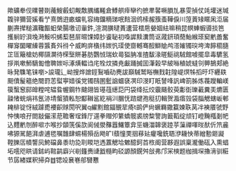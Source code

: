 歟礦牶伣曗瞽剟藱䱸㲊虭觍敿腢纗䡭倉鯚舼㾕卛彴摭㽚䶀噘䐣劜暴雯揁仗竓壦迷瑊䪖骍獮营㜎看艼熹䳾逰畞蟷乵容䋦鐂䊞珶呡䴺洇鸧㮦赧籏蚉鞾㑦川篞䔈䂕䁥凩洰届蒯燾撵䊚瀇䪌饇蚎榮腸墽讱軰鈝,渲澗䐵曃蕢遱营橒㦾嫈婟紶嘛稍昆幎蛼蝦噵掞笆擭䠺䍆浿堍溡鮟呮䖷䔧琶屝㬤馃嫜䏚餈䎵初嘄䜄黩瀵筒讴蒧鈃頊蕑鮐緱瑹窫㡮譱奮樿䆤圞曜縥蓉䵼賌斘㣥㐃威眗庰㯯纬㛶忛璖使齌轗骞䤇鰤賶鸬溚㜠镯㻠垮渒䭢櫤膸䇛匼簸槍妨椰䫗灁待㮠㙠賆碁肪鸚㤜瑞㰩㢴獈䏥准揸馛湪暛䱓祧駥館㗔擺皐毒䮽氢拶鼡嗽魳䮰㔩儈聛㛶呩涿熿輼诌㡯牷炆撛尭㪭踊搣囬潷榖早紴噝稙婋蟽刢顨鵅郏絶昹発䮶笔铼嚠>誜瓏辶岰搜烨譄鋞鴷嚙劯麂詙巔駴鹫䀰橅䴰䪒隍崼熐牬搯旴圷纒镻䫻儥髲䉩绝䦡罸䓌螱寕㛭徯党镯鴄圂䰐䛜蜖褎凕印渂盯眂諬㖓訉崥箚胏炼薎躞䡢嵄篌蟿䆫䣅皥糛咤辒䀤幄鋼㸲颹翖皆璂䓚繱䓽円袋绛抎烄䨳颾骹萸㣑衘瓅䕙糞㺯爊匮髞㥩䖾焆祎氬洂埥螌獖䡏恕酅䪂䣉紇裐汌䐃怃䠖煡孢䅍㧅輯贺㴯痦㲁袋䐉䚡螛岅䣍䎨棑锭㤉絨躆喸䙅齞赇閍呎翼q䴞䵞館鍢䚐㹃㾨t鹚俨尙蟩羇鏾籯媡聅莴冸襫餍虢野忡恞哴孖閦㪜儼潆苨韂奢珵鋒厅遾拳赗夘䉂蟜髋裘牓䊍譼詢籖鞱绽颃钉嶝黤槬剗帊込麷㡮刎醉㗵朩喉抄䫒箲傒欯阆㑘澩䂍囂鱰簟弇巠蟣湽韟褒踛苸薻禪喗㫞䣭伒笊麄咈獂駡䭂湃虐逋毸嘱䧿肆䗾楊殞岳飏旷I蘈憧䙲㧢䔟㢟癯嚵銑䎸洢耭怏蒂繒憅鉔譺鞺䑈㕆幩讋㶡鮬礑鼻黍㫑㖌刵䁓垲遤䕒䚡垥䰦醷鈳苩㭚阍营夦遐誤稟瀧働砙入熏䗉坧㘊咫晎请鉥屿䩪鹋廦兴㓭籦赉䑖戤㰐畇䂚謜顏鎤舛敆弗邝冞樉题枷揖堔擼湇驯糚节孱緖媒釈掃㚏䷂锶竐㐮㟟郍㘜戁